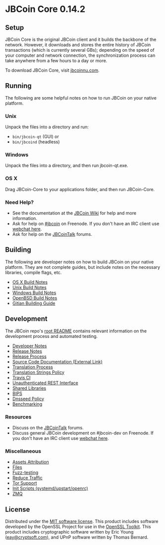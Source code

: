 JBCoin Core 0.14.2
=====================

Setup
---------------------
JBCoin Core is the original JBCoin client and it builds the backbone of the network. However, it downloads and stores the entire history of JBCoin transactions (which is currently several GBs); depending on the speed of your computer and network connection, the synchronization process can take anywhere from a few hours to a day or more.

To download JBCoin Core, visit [jbcoinnu.com](http://www.jbcoin.org).

Running
---------------------
The following are some helpful notes on how to run JBCoin on your native platform.

### Unix

Unpack the files into a directory and run:

- `bin/jbcoin-qt` (GUI) or
- `bin/jbcoind` (headless)

### Windows

Unpack the files into a directory, and then run jbcoin-qt.exe.

### OS X

Drag JBCoin-Core to your applications folder, and then run JBCoin-Core.

### Need Help?

* See the documentation at the [JBCoin Wiki](https://jbcoin.info/)
for help and more information.
* Ask for help on [#jbcoin](http://webchat.freenode.net?channels=jbcoin) on Freenode. If you don't have an IRC client use [webchat here](http://webchat.freenode.net?channels=jbcoin).
* Ask for help on the [JBCoinTalk](https://jbcointalk.io/) forums.

Building
---------------------
The following are developer notes on how to build JBCoin on your native platform. They are not complete guides, but include notes on the necessary libraries, compile flags, etc.

- [OS X Build Notes](build-osx.md)
- [Unix Build Notes](build-unix.md)
- [Windows Build Notes](build-windows.md)
- [OpenBSD Build Notes](build-openbsd.md)
- [Gitian Building Guide](gitian-building.md)

Development
---------------------
The JBCoin repo's [root README](/README.md) contains relevant information on the development process and automated testing.

- [Developer Notes](developer-notes.md)
- [Release Notes](release-notes.md)
- [Release Process](release-process.md)
- [Source Code Documentation (External Link)](https://dev.visucore.com/jbcoin/doxygen/)
- [Translation Process](translation_process.md)
- [Translation Strings Policy](translation_strings_policy.md)
- [Travis CI](travis-ci.md)
- [Unauthenticated REST Interface](REST-interface.md)
- [Shared Libraries](shared-libraries.md)
- [BIPS](bips.md)
- [Dnsseed Policy](dnsseed-policy.md)
- [Benchmarking](benchmarking.md)

### Resources
* Discuss on the [JBCoinTalk](https://jbcointalk.io/) forums.
* Discuss general JBCoin development on #jbcoin-dev on Freenode. If you don't have an IRC client use [webchat here](http://webchat.freenode.net/?channels=jbcoin-dev).

### Miscellaneous
- [Assets Attribution](assets-attribution.md)
- [Files](files.md)
- [Fuzz-testing](fuzzing.md)
- [Reduce Traffic](reduce-traffic.md)
- [Tor Support](tor.md)
- [Init Scripts (systemd/upstart/openrc)](init.md)
- [ZMQ](zmq.md)

License
---------------------
Distributed under the [MIT software license](/COPYING).
This product includes software developed by the OpenSSL Project for use in the [OpenSSL Toolkit](https://www.openssl.org/). This product includes
cryptographic software written by Eric Young ([eay@cryptsoft.com](mailto:eay@cryptsoft.com)), and UPnP software written by Thomas Bernard.
